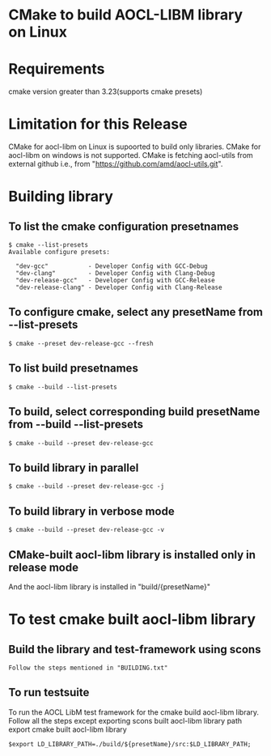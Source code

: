 # CMake to build AOCL-LIBM library on Linux

# Requirements
  cmake version greater than 3.23(supports cmake presets)

# Limitation for this Release
  CMake for aocl-libm on Linux is supoorted to build only libraries.
  CMake for aocl-libm on windows is not supported.
  CMake is fetching aocl-utils from external github i.e., from "https://github.com/amd/aocl-utils.git".

# Building library
## To list the cmake configuration presetnames
```console
$ cmake --list-presets
Available configure presets:

  "dev-gcc"           - Developer Config with GCC-Debug
  "dev-clang"         - Developer Config with Clang-Debug
  "dev-release-gcc"   - Developer Config with GCC-Release
  "dev-release-clang" - Developer Config with Clang-Release
```

## To configure cmake, select any presetName from --list-presets
```console
$ cmake --preset dev-release-gcc --fresh
```

## To list build presetnames
```console
$ cmake --build --list-presets
```
## To build, select corresponding build presetName from --build --list-presets
```console
$ cmake --build --preset dev-release-gcc
```

## To build library in parallel
```console
$ cmake --build --preset dev-release-gcc -j
```

## To build library in verbose mode
```console
$ cmake --build --preset dev-release-gcc -v
```

## CMake-built aocl-libm library is installed only in release mode
  And the aocl-libm library is installed in "build/{presetName}"


# To test cmake built aocl-libm library
## Build the library and test-framework using scons
    Follow the steps mentioned in "BUILDING.txt"

## To run testsuite
  To run the AOCL LibM test framework for the cmake build aocl-libm library.
  Follow all the steps except exporting scons built aocl-libm library path
  export cmake built aocl-libm library
  ```console
  $export LD_LIBRARY_PATH=./build/${presetName}/src:$LD_LIBRARY_PATH;
  ```

